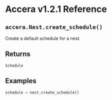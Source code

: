 [//]: # (Project: Accera)
[//]: # (Version: v1.2.1)

# Accera v1.2.1 Reference

## `accera.Nest.create_schedule()`
Create a default schedule for a nest.

## Returns
`Schedule`

## Examples

```python
schedule = nest.create_schedule()
```

<div style="page-break-after: always;"></div>
